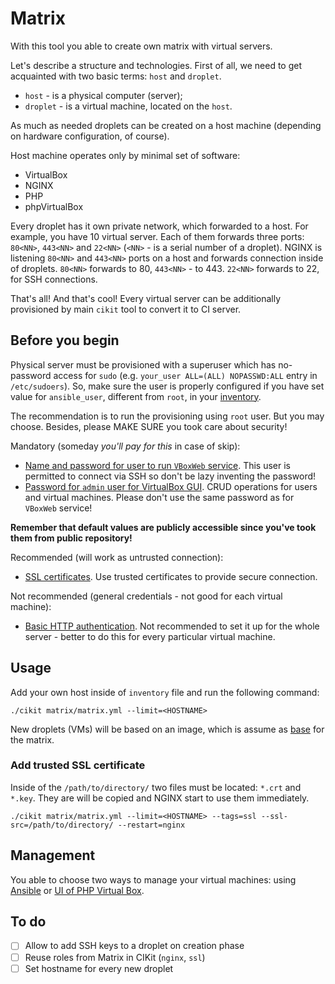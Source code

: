# Matrix

With this tool you able to create own matrix with virtual servers.

Let's describe a structure and technologies. First of all, we need to get acquainted with two basic terms: `host` and `droplet`.

- `host` - is a physical computer (server);
- `droplet` - is a virtual machine, located on the `host`.

As much as needed droplets can be created on a host machine (depending on hardware configuration, of course).

Host machine operates only by minimal set of software:

- VirtualBox
- NGINX
- PHP
- phpVirtualBox

Every droplet has it own private network, which forwarded to a host. For example, you have 10 virtual server. Each of them forwards three ports: `80<NN>`, `443<NN>` and `22<NN>` (`<NN>` - is a serial number of a droplet). NGINX is listening `80<NN>` and `443<NN>` ports on a host and forwards connection inside of droplets. `80<NN>` forwards to 80, `443<NN>` - to 443. `22<NN>` forwards to 22, for SSH connections.

That's all! And that's cool! Every virtual server can be additionally provisioned by main `cikit` tool to convert it to CI server.

## Before you begin

Physical server must be provisioned with a superuser which has no-password access for `sudo` (e.g. `your_user ALL=(ALL) NOPASSWD:ALL` entry in `/etc/sudoers`). So, make sure the user is properly configured if you have set value for `ansible_user`, different from `root`, in your [inventory](../docs/ansible/inventory).

The recommendation is to run the provisioning using `root` user. But you may choose. Besides, please MAKE SURE you took care about security!

Mandatory (someday *you'll pay for this* in case of skip):

- [Name and password for user to run `VBoxWeb` service](vars/phpvirtualbox.yml#L10-L11). This user is permitted to connect via SSH so don't be lazy inventing the password!
- [Password for `admin` user for VirtualBox GUI](vars/phpvirtualbox.yml#L7-L8). CRUD operations for users and virtual machines. Please don't use the same password as for `VBoxWeb` service!

**Remember that default values are publicly accessible since you've took them from public repository!**

Recommended (will work as untrusted connection):

- [SSL certificates](vars/ssl.yml#L3). Use trusted certificates to provide secure connection.

Not recommended (general credentials - not good for each virtual machine):

- [Basic HTTP authentication](vars/nginx.yml#L4-L12). Not recommended to set it up for the whole server - better to do this for every particular virtual machine.

## Usage

Add your own host inside of `inventory` file and run the following command:

```shell
./cikit matrix/matrix.yml --limit=<HOSTNAME>
```

New droplets (VMs) will be based on an image, which is assume as [base](vars/virtualmachine.yml#L13) for the matrix.

### Add trusted SSL certificate

Inside of the `/path/to/directory/` two files must be located: `*.crt` and `*.key`. They are will be copied and NGINX start to use them immediately.

```shell
./cikit matrix/matrix.yml --limit=<HOSTNAME> --tags=ssl --ssl-src=/path/to/directory/ --restart=nginx
```

## Management

You able to choose two ways to manage your virtual machines: using [Ansible](docs/droplet/ANSIBLE.md) or [UI of PHP Virtual Box](docs/droplet/UI.md).

## To do

- [ ] Allow to add SSH keys to a droplet on creation phase
- [ ] Reuse roles from Matrix in CIKit (`nginx`, `ssl`)
- [ ] Set hostname for every new droplet
